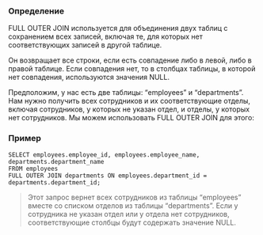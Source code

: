 ### Определение

FULL OUTER JOIN используется для объединения двух таблиц с сохранением всех записей, включая те, для которых нет соответствующих записей в другой таблице.

Он возвращает все строки, если есть совпадение либо в левой, либо в правой таблице. Если совпадения нет, то в столбцах таблицы, в которой нет совпадения, используются значения NULL.

Предположим, у нас есть две таблицы: “employees” и “departments”. Нам нужно получить всех сотрудников и их соответствующие отделы, включая сотрудников, у которых не указан отдел, и отделы, у которых нет сотрудников. Мы можем использовать FULL OUTER JOIN для этого:
### Пример

``` postgreSQL
SELECT employees.employee_id, employees.employee_name, departments.department_name
FROM employees
FULL OUTER JOIN departments ON employees.department_id = departments.department_id;
```

>Этот запрос вернет всех сотрудников из таблицы “employees” вместе со списком отделов из таблицы “departments”. Если у сотрудника не указан отдел или у отдела нет сотрудников, соответствующие столбцы будут содержать значение NULL.
